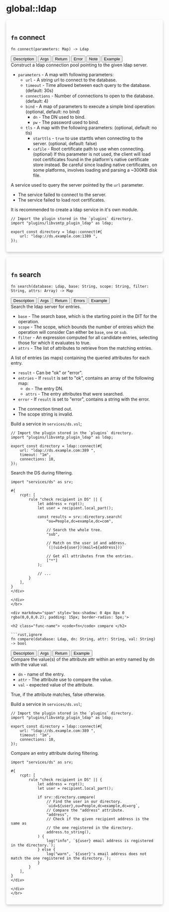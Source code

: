 # global::ldap


<div markdown="span" style='box-shadow: 0 4px 8px 0 rgba(0,0,0,0.2); padding: 15px; border-radius: 5px;'>

<h2 class="func-name"> <code>fn</code> connect </h2>

```rust,ignore
fn connect(parameters: Map) -> Ldap
```

<div class="tab">
    <button
    group="connect"
    id="link-connect-description"
    class="tablinks active"
    onclick="openTab(event, 'connect', 'description')">
        Description
    </button>
    <button
    group="connect"
    id="link-connect-Args"
    class="tablinks"
    onclick="openTab(event, 'connect', 'Args')">
        Args
    </button>
    <button
    group="connect"
    id="link-connect-Return"
    class="tablinks"
    onclick="openTab(event, 'connect', 'Return')">
        Return
    </button>
    <button
    group="connect"
    id="link-connect-Error"
    class="tablinks"
    onclick="openTab(event, 'connect', 'Error')">
        Error
    </button>
    <button
    group="connect"
    id="link-connect-Note"
    class="tablinks"
    onclick="openTab(event, 'connect', 'Note')">
        Note
    </button>
    <button
    group="connect"
    id="link-connect-Example"
    class="tablinks"
    onclick="openTab(event, 'connect', 'Example')">
        Example
    </button></div>

<div group="connect" id="connect-description" style="display: block;" markdown="span" class="tabcontent">
Construct a ldap connection pool pointing to the given ldap server.


</div>

<div group="connect" id="connect-Args" class="tabcontent">

* `parameters` - A map with following parameters:
    * `url`             - A string url to connect to the database.
    * `timeout`         - Time allowed between each query to the database. (default: 30s)
    * `connections`     - Number of connections to open to the database. (default: 4)
    * `bind`            - A map of parameters to execute a simple bind operation: (optional, default: no bind)
        * `dn`          - The DN used to bind.
        * `pw`          - The password used to bind.
    * `tls`             - A map with the following parameters: (optional, default: no tls)
        * `starttls`    - `true` to use starttls when connecting to the server. (optional, default: false)
        * `cafile`      - Root certificate path to use when connecting. (optional)
                          If this parameter is not used, the client will load root certificates
                          found in the platform's native certificate store instead.
                          Be careful since loading native certificates, on some platforms,
                          involves loading and parsing a ~300KB disk file.


</div>

<div group="connect" id="connect-Return" class="tabcontent">

A service used to query the server pointed by the `url` parameter.


</div>

<div group="connect" id="connect-Error" class="tabcontent">

* The service failed to connect to the server.
* The service failed to load root certificates.


</div>

<div group="connect" id="connect-Note" class="tabcontent">

It is recommended to create a ldap service in it's own module.


</div>

<div group="connect" id="connect-Example" class="tabcontent">

```text
// Import the plugin stored in the `plugins` directory.
import "plugins/libvsmtp_plugin_ldap" as ldap;

export const directory = ldap::connect(#{
    url: "ldap://ds.example.com:1389 ",
});
```
</div>

</div>
</br>

<div markdown="span" style='box-shadow: 0 4px 8px 0 rgba(0,0,0,0.2); padding: 15px; border-radius: 5px;'>

<h2 class="func-name"> <code>fn</code> search </h2>

```rust,ignore
fn search(database: Ldap, base: String, scope: String, filter: String, attrs: Array) -> Map
```

<div class="tab">
    <button
    group="search"
    id="link-search-description"
    class="tablinks active"
    onclick="openTab(event, 'search', 'description')">
        Description
    </button>
    <button
    group="search"
    id="link-search-Args"
    class="tablinks"
    onclick="openTab(event, 'search', 'Args')">
        Args
    </button>
    <button
    group="search"
    id="link-search-Return"
    class="tablinks"
    onclick="openTab(event, 'search', 'Return')">
        Return
    </button>
    <button
    group="search"
    id="link-search-Errors"
    class="tablinks"
    onclick="openTab(event, 'search', 'Errors')">
        Errors
    </button>
    <button
    group="search"
    id="link-search-Example"
    class="tablinks"
    onclick="openTab(event, 'search', 'Example')">
        Example
    </button></div>

<div group="search" id="search-description" style="display: block;" markdown="span" class="tabcontent">
Search the ldap server for entries.


</div>

<div group="search" id="search-Args" class="tabcontent">

* `base`   - The search base, which is the starting point in the DIT for the operation.
* `scope`  - The scope, which bounds the number of entries which the operation will consider
             Can either be `base`, `one` or `sub`.
* `filter` - An expression computed for all candidate entries,
             selecting those for which it evaluates to true.
* `attrs`  - The list of attributes to retrieve from the matching entries.


</div>

<div group="search" id="search-Return" class="tabcontent">

A list of entries (as maps) containing the queried attributes for each entry.

* `result`      - Can be "ok" or "error".
* `entries`     - If `result` is set to "ok", contains an array of the following map:
    * `dn`      - The entry DN.
    * `attrs`   - The entry attributes that were searched.
* `error`       - If `result` is set to "error", contains a string with the error.


</div>

<div group="search" id="search-Errors" class="tabcontent">

* The connection timed out.
* The scope string is invalid.


</div>

<div group="search" id="search-Example" class="tabcontent">

Build a service in `services/ds.vsl`;

```text
// Import the plugin stored in the `plugins` directory.
import "plugins/libvsmtp_plugin_ldap" as ldap;

export const directory = ldap::connect(#{
    url: "ldap://ds.example.com:389 ",
    timeout: "1m",
    connections: 10,
});
```

Search the DS during filtering.

```text
import "services/ds" as srv;

#{
    rcpt: [
        rule "check recipient in DS" || {
            let address = rcpt();
            let user = recipient.local_part();

            const results = srv::directory.search(
                "ou=People,dc=example,dc=com",

                // Search the whole tree.
                "sub",

                // Match on the user id and address.
                `(|(uid=${user})(mail=${address}))`

                // Get all attributes from the entries.
                ["*"]
            );

            // ...
        }
    ],
}
</div>

</div>
</br>

<div markdown="span" style='box-shadow: 0 4px 8px 0 rgba(0,0,0,0.2); padding: 15px; border-radius: 5px;'>

<h2 class="func-name"> <code>fn</code> compare </h2>

```rust,ignore
fn compare(database: Ldap, dn: String, attr: String, val: String) -> bool
```

<div class="tab">
    <button
    group="compare"
    id="link-compare-description"
    class="tablinks active"
    onclick="openTab(event, 'compare', 'description')">
        Description
    </button>
    <button
    group="compare"
    id="link-compare-Args"
    class="tablinks"
    onclick="openTab(event, 'compare', 'Args')">
        Args
    </button>
    <button
    group="compare"
    id="link-compare-Return"
    class="tablinks"
    onclick="openTab(event, 'compare', 'Return')">
        Return
    </button>
    <button
    group="compare"
    id="link-compare-Example"
    class="tablinks"
    onclick="openTab(event, 'compare', 'Example')">
        Example
    </button></div>

<div group="compare" id="compare-description" style="display: block;" markdown="span" class="tabcontent">
Compare the value(s) of the attribute attr within an entry named by dn with the value val.


</div>

<div group="compare" id="compare-Args" class="tabcontent">

* `dn`      - name of the entry.
* `attr`    - The attribute use to compare the value.
* `val`     - expected value of the attribute.


</div>

<div group="compare" id="compare-Return" class="tabcontent">

True, if the attribute matches, false otherwise.


</div>

<div group="compare" id="compare-Example" class="tabcontent">

Build a service in `services/ds.vsl`;

```text
// Import the plugin stored in the `plugins` directory.
import "plugins/libvsmtp_plugin_ldap" as ldap;

export const directory = ldap::connect(#{
    url: "ldap://ds.example.com:389 ",
    timeout: "1m",
    connections: 10,
});
```

Compare an entry attribute during filtering.

```text
import "services/ds" as srv;

#{
    rcpt: [
        rule "check recipient in DS" || {
            let address = rcpt();
            let user = recipient.local_part();

            if srv::directory.compare(
                // Find the user in our directory.
                `uid=${user},ou=People,dc=example,dc=org`,
                // Compare the "address" attribute.
                "address",
                // Check if the given recipient address is the same as
                // the one registered in the directory.
                address.to_string(),
            ) {
                log("info", `${user} email address is registered in the directory.`);
            } else {
                log("warn", `${user}'s email address does not match the one registered in the directory.`);
            }
        }
    ],
}
</div>

</div>
</br>
